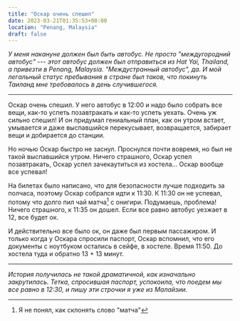 ```yaml
---
title: "Оскар очень спешил"
date: 2023-03-21T01:35:53+08:00
location: "Penang, Malaysia"
draft: false
---
```


_У меня накануне должен был быть автобус. Не просто "междугородний
автобус" --- этот автобус должен был отправиться из Hat Yai, Thailand, а привезти в
Penang, Malaysia. "Междустранный автобус", да. И мой легальный статус пребывания в стране
был таков, что покинуть Таиланд мне требовалось в день случившегося._

---

Оскар очень спешил. У него автобус в 12:00 и надо было собрать все вещи, как-то
успеть позавтракать и как-то успеть уехать. Очень уж сильно спешил! И он придумал
гениальный план, как он утром встает, умывается и даже выспавшийся перекусывает,
возвращается, забирает вещи и добирается до станции.

Но ночью Оскар быстро не заснул. Проснулся почти вовремя, но был не такой выспавшийся
утром. Ничего страшного, Оскар успел позавтракать, Оскар успел зачекаутиться из хостела...
Оскар вообще все успевал!

На билетах было написано, что для безопасности лучше подходить за полчаса, поэтому Оскар
собрался идти к 11:30.  К 11:30 он не успевал, потому что долго пил чай матча[^1] с
онигири.  Подумаешь, проблема! Ничего страшного, к 11:35 он дошел. Если все равно автобус
уезжает в 12, все будет ок.

И действительно все было ок, он даже был первым пассажиром. И только когда у Оскара
спросили паспорт, Оскар вспомнил, что его документы с ноутбуком остались в сейфе, в
хостеле. Время 11:50. До хостела туда и обратно 13 + 13 минут.

---

_История получилась не такой драматичной, как изначально закрутилась. Тетка, спросившая
паспорт, успокоила, что поедем мы все равно в 12:30, и пишу эти строчки я уже из
Малайзии._

[^1]: Я не понял, как склонять слово "матча"
